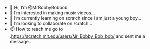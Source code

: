 - 👋 Hi, I’m @MrBobbyBobbob
- 👀 I’m interested in making music videos...
- 🌱 I’m currently learning on scratch since i am just a young boy...
- 💞️ I’m looking to collaborate on scratch...
- 📫 How to reach me go to .https://scratch.mit.edu/users/Mr_Bobby_Bob_bob/ and sent me a message..

<!---
MrBobbyBobbob/MrBobbyBobbob is a ✨ special ✨ repository because its `README.md` (this file) appears on your GitHub profile.
You can click the Preview link to take a look at your changes.
--->
